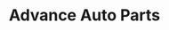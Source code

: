---
title: "Advance Auto Parts"
url: /chicago/advance-auto-parts-south-ashland-avenue/
shop: Autoteile
---